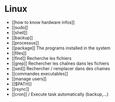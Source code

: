 # Linux

* [[how to know hardware infos]]
* [[sudo]]
* [[shell]]
* [[backup]]
* [[processus]]
* [[package]] The programs installed in the system
* [[files]]
* [[find]] Recherche les fichiers
* [[grep]] Rechercher les chaînes dans les fichiers
* [[sed]] Rechercher / remplacer dans des chaines
* [[commandes executables]]
* [[manage users]]
* [[$PATH]]
* [[rsync]]
* [[cron]] / Execute task automatically (backup,...)